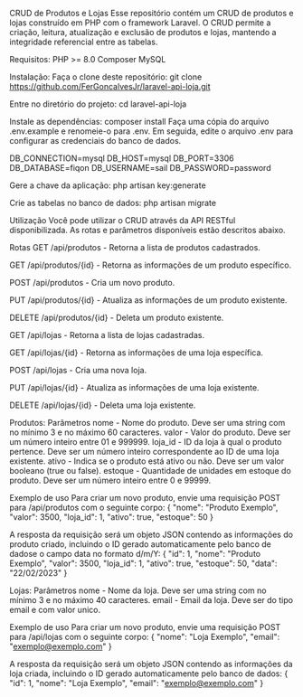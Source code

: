 CRUD de Produtos e Lojas
Esse repositório contém um CRUD de produtos e lojas construído em PHP com o framework Laravel. O CRUD permite a criação, leitura, atualização e exclusão de produtos e lojas, mantendo a integridade referencial entre as tabelas.

Requisitos:
PHP >= 8.0
Composer
MySQL

Instalação:
Faça o clone deste repositório:
git clone https://github.com/FerGoncalvesJr/laravel-api-loja.git

Entre no diretório do projeto:
cd laravel-api-loja

Instale as dependências:
composer install
Faça uma cópia do arquivo .env.example e renomeie-o para .env. Em seguida, edite o arquivo .env para configurar as credenciais do banco de dados.

DB_CONNECTION=mysql
DB_HOST=mysql
DB_PORT=3306
DB_DATABASE=fiqon
DB_USERNAME=sail
DB_PASSWORD=password

Gere a chave da aplicação:
php artisan key:generate

Crie as tabelas no banco de dados:
php artisan migrate

Utilização
Você pode utilizar o CRUD através da API RESTful disponibilizada. As rotas e parâmetros disponíveis estão descritos abaixo.

Rotas
GET /api/produtos - Retorna a lista de produtos cadastrados.

GET /api/produtos/{id} - Retorna as informações de um produto específico.

POST /api/produtos - Cria um novo produto.

PUT /api/produtos/{id} - Atualiza as informações de um produto existente.

DELETE /api/produtos/{id} - Deleta um produto existente.

GET /api/lojas - Retorna a lista de lojas cadastradas.

GET /api/lojas/{id} - Retorna as informações de uma loja específica.

POST /api/lojas - Cria uma nova loja.

PUT /api/lojas/{id} - Atualiza as informações de uma loja existente.

DELETE /api/lojas/{id} - Deleta uma loja existente.

Produtos:
Parâmetros
nome - Nome do produto. Deve ser uma string com no mínimo 3 e no máximo 60 caracteres.
valor - Valor do produto. Deve ser um número inteiro entre 01 e 999999.
loja_id - ID da loja à qual o produto pertence. Deve ser um número inteiro correspondente ao ID de uma loja existente.
ativo - Indica se o produto está ativo ou não. Deve ser um valor booleano (true ou false).
estoque - Quantidade de unidades em estoque do produto. Deve ser um número inteiro entre 0 e 99999.

Exemplo de uso
Para criar um novo produto, envie uma requisição POST para /api/produtos com o seguinte corpo:
{
    "nome": "Produto Exemplo",
    "valor": 3500,
    "loja_id": 1,
    "ativo": true,
    "estoque": 50
}

A resposta da requisição será um objeto JSON contendo as informações do produto criado, incluindo o ID gerado automaticamente pelo banco de dadose o campo data no formato d/m/Y:
{
    "id": 1,
    "nome": "Produto Exemplo",
    "valor": 3500,
    "loja_id": 1,
    "ativo": true,
    "estoque": 50,
    "data": "22\/02\/2023"
}

Lojas:
Parâmetros
nome - Nome da loja. Deve ser uma string com no mínimo 3 e no máximo 40 caracteres.
email - Email da loja. Deve ser do tipo email e com valor unico.

Exemplo de uso
Para criar um novo produto, envie uma requisição POST para /api/lojas com o seguinte corpo:
{
    "nome": "Loja Exemplo",
    "email": "exemplo@exemplo.com"
}

A resposta da requisição será um objeto JSON contendo as informações da loja criada, incluindo o ID gerado automaticamente pelo banco de dados:
{
    "id": 1,
    "nome": "Loja Exemplo",
    "email": "exemplo@exemplo.com"
}